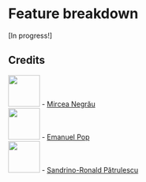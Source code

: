 # Feature breakdown
[In progress!]

## Credits
<img src="https://avatars.githubusercontent.com/u/74305289?v=4" width="64" height="64" /> - <a href="https://github.com/mircea-negrau">Mircea Negrău </br></a>
<img src="https://avatars.githubusercontent.com/u/56311915?v=4" width="64" height="64" /> - <a href="https://github.com/PopEmanuel">Emanuel Pop </br></a>
<img src="https://avatars.githubusercontent.com/u/72080700?v=4" width="64" height="64" /> - <a href="https://github.com/Patrulescu-Ronald-Sandrino">Sandrino-Ronald Pătrulescu</a>
